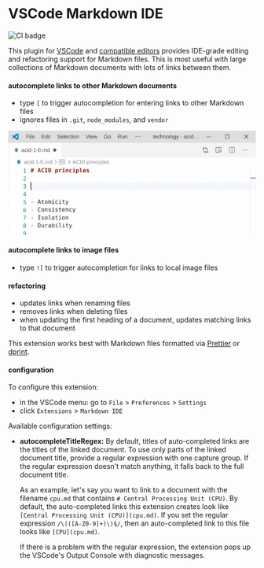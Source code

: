 # VSCode Markdown IDE

![CI badge](https://github.com/kevgo/vscode-markdown-ide/actions/workflows/main.yml/badge.svg)

This plugin for [VSCode](https://code.visualstudio.com) and
[compatible editors](https://open-vsx.org) provides IDE-grade editing and
refactoring support for Markdown files. This is most useful with large
collections of Markdown documents with lots of links between them.

#### autocomplete links to other Markdown documents

- type `[` to trigger autocompletion for entering links to other Markdown files
- ignores files in `.git`, `node_modules`, and `vendor`

![autocompletion demo](https://raw.githubusercontent.com/kevgo/vscode-markdown-ide/master/documentation/autocomplete.gif)

#### autocomplete links to image files

- type `![` to trigger autocompletion for links to local image files

#### refactoring

- updates links when renaming files
- removes links when deleting files
- when updating the first heading of a document, updates matching links to that
  document

This extension works best with Markdown files formatted via
[Prettier](https://prettier.io) or [dprint](https://dprint.dev).

#### configuration

To configure this extension:

- in the VSCode menu: go to `File` > `Preferences` > `Settings`
- click `Extensions` > <code type="configExtName">Markdown IDE</code>

Available configuration settings:

<a type="configurationOptions">

- **autocompleteTitleRegex:** By default, titles of auto-completed links are the
  titles of the linked document. To use only parts of the linked document title,
  provide a regular expression with one capture group. If the regular expression
  doesn't match anything, it falls back to the full document title.

  As an example, let's say you want to link to a document with the filename
  `cpu.md` that contains `# Central Processing Unit (CPU)`. By default, the
  auto-completed links this extension creates look like
  `[Central Processing Unit (CPU)](cpu.md)`. If you set the regular expression
  `/\(([A-Z0-9]+)\)$/`, then an auto-completed link to this file looks like
  `[CPU](cpu.md)`.

  If there is a problem with the regular expression, the extension pops up the
  VSCode's Output Console with diagnostic messages.

</a>
